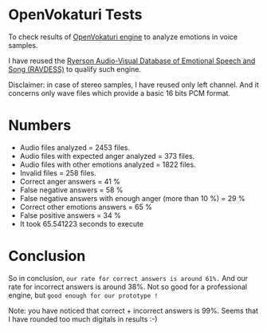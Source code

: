 # OpenVokaturi Tests

To check results of [OpenVokaturi engine](https://vokaturi.com/) to analyze emotions in voice samples.

I have reused the [Ryerson Audio-Visual Database of Emotional Speech and Song (RAVDESS)](https://zenodo.org/record/1188976) to qualify such engine. 

Disclaimer: in case of stereo samples, I have reused only left channel. 
And it concerns only wave files which provide a basic 16 bits PCM format.

# Numbers

- Audio files analyzed =  2453 files.
- Audio files with expected anger analyzed =   373 files.
- Audio files with other emotions analyzed =  1822 files.
- Invalid files = 258 files.
- Correct anger answers =  41 %
- False negative answers =  58 %
- False negative answers with enough anger (more than 10 %) =  29 %
- Correct other emotions answers =  65 %
- False positive answers =  34 %
- It took 65.541223 seconds to execute

# Conclusion

So in conclusion, ``our rate for correct answers is around 61%.``
And our rate for incorrect answers is around 38%.
Not so good for a professional engine, but ``good enough for our prototype !``

Note: you have noticed that correct + incorrect answers is 99%. Seems that I have rounded too much digitals in results :-)
